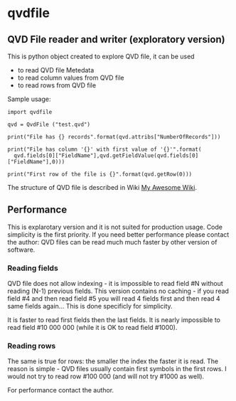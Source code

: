 # qvdfile

## QVD File reader and writer (exploratory version)

This is python object created to explore QVD file, it can be used 

* to read QVD file Metedata
* to read column values from QVD file
* to read rows from QVD file

Sample usage:

```
import qvdfile 

qvd = QvdFile ("test.qvd")

print("File has {} records".format(qvd.attribs["NumberOfRecords"]))

print("File has column '{}' with first value of '{}'".format(
  qvd.fields[0]["FieldName"],qvd.getFieldValue(qvd.fields[0]["FieldName"],0)))
  
print("First row of the file is {}".format(qvd.getRow(0)))
```

The structure of QVD file is described in Wiki [My Awesome Wiki](../../wiki).

## Performance

This is explarotary version and it is not suited for production usage. Code simplicity is the first priority. If you need better performance please contact the author: QVD files can be read much much faster by other version of software.

### Reading fields

QVD file does not allow indexing - it is impossible to read field #N without reading (N-1) previous fields. This version contains no caching - if you read field #4 and then read field #5 you will read 4 fields first and then read 4 same fields again... This is done specificly for simplicity.

It is faster to read first fields then the last fields. It is nearly impossible to read field #10 000 000 (while it is OK to read field #1000).

### Reading rows

The same is true for rows: the smaller the index the faster it is read. The reason is simple - QVD files usually contain first symbols in the first rows. I would not try to read row #100 000 (and will not try #1000 as well).

For performance contact the author.
